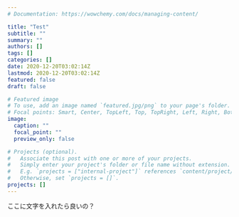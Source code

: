 ```yaml
---
# Documentation: https://wowchemy.com/docs/managing-content/

title: "Test"
subtitle: ""
summary: ""
authors: []
tags: []
categories: []
date: 2020-12-20T03:02:14Z
lastmod: 2020-12-20T03:02:14Z
featured: false
draft: false

# Featured image
# To use, add an image named `featured.jpg/png` to your page's folder.
# Focal points: Smart, Center, TopLeft, Top, TopRight, Left, Right, BottomLeft, Bottom, BottomRight.
image:
  caption: ""
  focal_point: ""
  preview_only: false

# Projects (optional).
#   Associate this post with one or more of your projects.
#   Simply enter your project's folder or file name without extension.
#   E.g. `projects = ["internal-project"]` references `content/project/deep-learning/index.md`.
#   Otherwise, set `projects = []`.
projects: []
---
```


ここに文字を入れたら良いの？